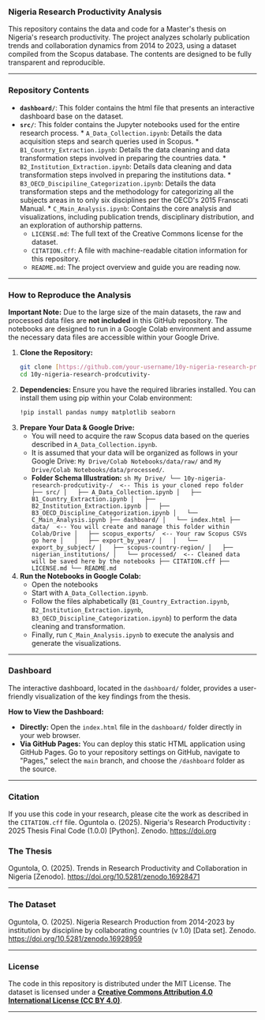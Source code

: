 ### Nigeria Research Productivity Analysis

This repository contains the data and code for a Master's thesis on Nigeria's research productivity. The project analyzes scholarly publication trends and collaboration dynamics from 2014 to 2023, using a dataset compiled from the Scopus database. The contents are designed to be fully transparent and reproducible.

-----

### Repository Contents
* **`dashboard/`**: This folder contains the html file that presents an interactive dashboard base on the dataset.
* **`src/`**: This folder contains the Jupyter notebooks used for the entire research process.
      * `A_Data_Collection.ipynb`: Details the data acquisition steps and search queries used in Scopus.
      * `B1_Country_Extraction.ipynb`: Details the data cleaning and data transformation steps involved in preparing the countries data.
      * `B2_Institution_Extraction.ipynb`: Details data cleaning and data transformation steps involved in preparing the institutions data.
      * `B3_OECD_Discipiline_Categorization.ipynb`: Details the data transformation steps and the methodology for categorizing all the subjects areas in to only six disciplines per the OECD's 2015 Franscati Manual.
      * `C_Main_Analysis.ipynb`: Contains the core analysis and visualizations, including publication trends, disciplinary distribution, and an exploration of authorship patterns.
  * `LICENSE.md`: The full text of the Creative Commons license for the dataset.
  * `CITATION.cff`: A file with machine-readable citation information for this repository.
  * `README.md`: The project overview and guide you are reading now.

-----

### How to Reproduce the Analysis

**Important Note:** Due to the large size of the main datasets, the raw and processed data files are **not included** in this GitHub repository. The notebooks are designed to run in a Google Colab environment and assume the necessary data files are accessible within your Google Drive.

1.  **Clone the Repository:**
    ```sh
    git clone [https://github.com/your-username/10y-nigeria-research-prodcutivity-.git](https://github.com/your-username/10y-nigeria-research-prodcutivity-.git)
    cd 10y-nigeria-research-prodcutivity-
    ```
2.  **Dependencies:** Ensure you have the required libraries installed. You can install them using pip within your Colab environment:
    ```sh
    !pip install pandas numpy matplotlib seaborn
    ```
3.  **Prepare Your Data & Google Drive:**
    * You will need to acquire the raw Scopus data based on the queries described in `A_Data_Collection.ipynb`.
    * It is assumed that your data will be organized as follows in your Google Drive: `My Drive/Colab Notebooks/data/raw/` and `My Drive/Colab Notebooks/data/processed/`.
    * **Folder Schema Illustration:**
          ```sh
          My Drive/
          └── 10y-nigeria-research-prodcutivity-/  <-- This is your cloned repo folder
              ├── src/
              │   ├── A_Data_Collection.ipynb
              │   ├── B1_Country_Extraction.ipynb
              │   ├── B2_Institution_Extraction.ipynb
              │   ├── B3_OECD_Discipline_Categorization.ipynb
              │   └── C_Main_Analysis.ipynb
              ├── dashboard/
              │   └── index.html
              ├── data/  <-- You will create and manage this folder within Colab/Drive
              │   ├── scopus_exports/  <-- Your raw Scopus CSVs go here
              │   │   ├── export_by_year/
              │   │   └── export_by_subject/
              │   ├── scopus-country-region/
              │   ├── nigerian_institutions/
              │   └── processed/  <-- Cleaned data will be saved here by the notebooks
              ├── CITATION.cff
              ├── LICENSE.md
              └── README.md
          ```          
4.  **Run the Notebooks in Google Colab:**
    * Open the notebooks
    * Start with `A_Data_Collection.ipynb`.
    * Follow the files alphabetically (`B1_Country_Extraction.ipynb`, `B2_Institution_Extraction.ipynb`, `B3_OECD_Discipline_Categorization.ipynb`) to perform the data cleaning and transformation.
    * Finally, run `C_Main_Analysis.ipynb` to execute the analysis and generate the visualizations.

-----

### Dashboard

The interactive dashboard, located in the `dashboard/` folder, provides a user-friendly visualization of the key findings from the thesis.

**How to View the Dashboard:**

* **Directly:** Open the `index.html` file in the `dashboard/` folder directly in your web browser.
* **Via GitHub Pages:** You can deploy this static HTML application using GitHub Pages. Go to your repository settings on GitHub, navigate to "Pages," select the `main` branch, and choose the `/dashboard` folder as the source.
  
-----

### Citation

If you use this code in your research, please cite the work as described in the `CITATION.cff` file.
Oguntola o. (2025). Nigeria's Research Productivity : 2025 Thesis Final Code (1.0.0) [Python]. Zenodo. https://doi.org

### The Thesis

Oguntola, O. (2025). Trends in Research Productivity and Collaboration in Nigeria [Zenodo]. https://doi.org/10.5281/zenodo.16928471

-----

### The Dataset

Oguntola, O. (2025). Nigeria Research Production from 2014-2023 by institution by discipline by collaborating countries (v 1.0) [Data set]. Zenodo. https://doi.org/10.5281/zenodo.16928959

-----

### License

The code in this repository is distributed under the MIT License.
The dataset is licensed under a **[Creative Commons Attribution 4.0 International License (CC BY 4.0)](https://creativecommons.org/licenses/by/4.0/)**.

-----
